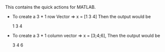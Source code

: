 This contains the quick actions for MATLAB.


- To create a 3 * 1 row Vector  => x = [1 3 4] Then the output would be

    1 3 4

- To create a 3 * 1 column vector  => x = [3;4;6], Then the output would be

     3
     4
     6
